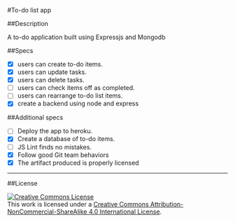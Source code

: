 #To-do list app

##Description

A to-do application built using Expressjs and Mongodb

##Specs

- [X] users can create to-do items.
- [X] users can update tasks.
- [X] users can delete tasks.
- [ ] users can check items off as completed.
- [ ] users can rearrange to-do list items.
- [X] create a backend using node and express 

##Additional specs

- [ ] Deploy the app to heroku.
- [X] Create a database of to-do items.
- [ ] JS Lint finds no mistakes.
- [X] Follow good Git team behaviors
- [X] The artifact produced is properly licensed

---
##License

<!-- LICENSE -->

<a rel="license" href="http://creativecommons.org/licenses/by-nc-sa/4.0/"><img alt="Creative Commons License" style="border-width:0" src="https://i.creativecommons.org/l/by-nc-sa/4.0/80x15.png" /></a>
<br />This work is licensed under a <a rel="license" href="http://creativecommons.org/licenses/by-nc-sa/4.0/">Creative Commons Attribution-NonCommercial-ShareAlike 4.0 International License</a>.

